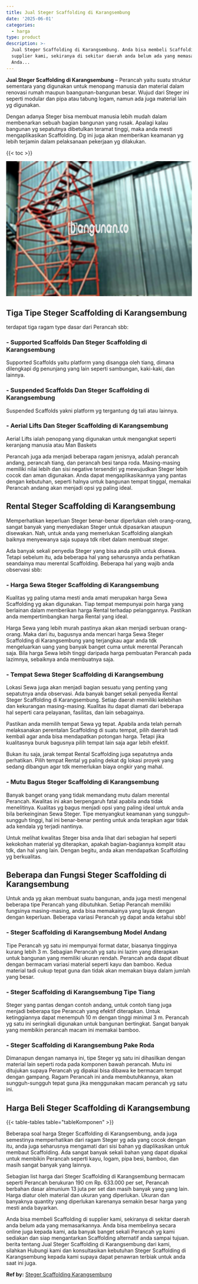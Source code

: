 ```yaml
---
title: Jual Steger Scaffolding di Karangsembung
date: '2025-06-01'
categories:
  - harga
type: product
description: >-
  Jual Steger Scaffolding di Karangsembung. Anda bisa membeli Scaffolding di
  supplier kami, sekiranya di sekitar daerah anda belum ada yang memasarkannya.
  Anda...
---
```


**Jual Steger Scaffolding di Karangsembung** – Perancah yaitu suatu struktur sementara yang digunakan untuk menopang manusia dan material dalam renovasi rumah maupun baangunan-bangunan besar. Wujud dari Steger ini seperti modular dan pipa atau tabung logam, namun ada juga material lain yg digunakan.

Dengan adanya Steger bisa membuat manusia lebih mudah dalam membenarkan sebuah bagian bangunan yang rusak. Apalagi kalau bangunan yg sepatutnya dibetulkan teramat tinggi, maka anda mesti mengaplikasikan Scaffolding. Dg ini juga akan memberikan keamanan yg lebih terjamin dalam pelaksanaan pekerjaan yg dilakukan.

{{< toc >}}

![Jual Steger Scaffolding di Karangsembung](/images/sewa-scaffolding-steger-18.png)

## Tiga Tipe Steger Scaffolding di Karangsembung

terdapat tiga ragam type dasar dari Perancah sbb:

### \- Supported Scaffolds Dan Steger Scaffolding di Karangsembung

Supported Scaffolds yaitu platform yang disangga oleh tiang, dimana dilengkapi dg penunjang yang lain seperti sambungan, kaki-kaki, dan lainnya.

### \- Suspended Scaffolds Dan Steger Scaffolding di Karangsembung

Suspended Scaffolds yakni platform yg tergantung dg tali atau lainnya.

### \- Aerial Lifts Dan Steger Scaffolding di Karangsembung

Aerial Lifts ialah penopang yang digunakan untuk mengangkat seperti keranjang manusia atau Man Baskets

Perancah juga ada menjadi beberapa ragam jenisnya, adalah perancah andang, perancah tiang, dan perancah besi tanpa roda. Masing-masing memiliki nilai lebih dan sisi negative tersendiri yg mewujudkan Steger lebih cocok dan aman digunakan. Anda dapat mengaplikasikannya yang pantas dengan kebutuhan, seperti halnya untuk bangunan tempat tinggal, memakai Perancah andang akan menjadi opsi yg paling ideal.

## Rental Steger Scaffolding di Karangsembung

Memperhatikan keperluan Steger benar-benar diperlukan oleh orang-orang, sangat banyak yang menyediakan Steger untuk dipasarkan ataupun disewakan. Nah, untuk anda yang memerlukan Scaffolding alangkah baiknya menyewanya saja supaya tdk ribet dalam membuat steger.

Ada banyak sekali penyedia Steger yang bisa anda pilih untuk disewa. Tetapi sebelum itu, ada beberapa hal yang seharusnya anda perhatikan seandainya mau merental Scaffolding. Beberapa hal yang wajib anda observasi sbb:

### \- Harga Sewa Steger Scaffolding di Karangsembung

Kualitas yg paling utama mesti anda amati merupakan harga Sewa Scaffolding yg akan digunakan. Tiap tempat mempunyai poin harga yang berlainan dalam memberikan harga Rental terhadap pelanggannya. Pastikan anda mempertimbangkan harga Rental yang ideal.

Harga Sewa yang lebih murah pastinya akan akan menjadi serbuan orang-orang. Maka dari itu, bagusnya anda mencari harga Sewa Steger Scaffolding di Karangsembung yang terjangkau agar anda tdk mengeluarkan uang yang banyak banget cuma untuk merental Perancah saja. Bila harga Sewa lebih tinggi daripada harga pembuatan Perancah pada lazimnya, sebaiknya anda membuatnya saja.

### \- Tempat Sewa Steger Scaffolding di Karangsembung

Lokasi Sewa juga akan menjadi bagian sesuatu yang penting yang sepatutnya anda observasi. Ada banyak banget sekali penyedia Rental Steger Scaffolding di Karangsembung. Setiap daerah memiliki kelebihan dan kekurangan masing-masing. Kualitas itu dapat diamati dari beberapa hal seperti cara pelayanan, fasilitas, dan lain sebagainya.

Pastikan anda memilih tempat Sewa yg tepat. Apabila anda telah pernah melaksanakan perentalan Scaffolding di suatu tempat, pilih daerah tadi kembali agar anda bisa mendapatkan potongan harga. Tetapi jika kualitasnya buruk bagusnya pilih tempat lain saja agar lebih efektif.

Bukan itu saja, jarak tempat Rental Scaffolding juga sepatutnya anda perhatikan. Pilih tempat Rental yg paling dekat dg lokasi proyek yang sedang dibangun agar tdk memerlukan biaya ongkir yang mahal.

### \- Mutu Bagus Steger Scaffolding di Karangsembung

Banyak banget orang yang tidak memandang mutu dalam merental Perancah. Kwalitas ini akan berpengaruh fatal apabila anda tidak menelitinya. Kualitas yg bagus menjadi opsi yang paling ideal untuk anda bila berkeinginan Sewa Steger. Tipe menyangkut keamanan yang sungguh-sungguh tinggi, hal ini benar-benar penting untuk anda terapkan agar tidak ada kendala yg terjadi nantinya.

Untuk melihat kwalitas Steger bisa anda lihat dari sebagian hal seperti kekokohan material yg diterapkan, apakah bagian-bagiannya komplit atau tdk, dan hal yang lain. Dengan begitu, anda akan mendapatkan Scaffolding yg berkualitas.

## Beberapa dan Fungsi Steger Scaffolding di Karangsembung

Untuk anda yg akan membuat suatu bangunan, anda juga mesti mengenal beberapa tipe Perancah yang dibutuhkan. Setiap Perancah memiliki fungsinya masing-masing, anda bisa memakainya yang layak dengan dengan keperluan. Beberapa variasi Perancah yg dapat anda ketahui sbb!

### \- Steger Scaffolding di Karangsembung Model Andang

Tipe Perancah yg satu ini mempunyai format datar, biasanya tingginya kurang lebih 3 m. Sebagian Perancah yg satu ini lazim yang diterapkan untuk bangunan yang memiliki ukuran rendah. Perancah anda dapat dibuat dengan bermacam variasi material seperti kayu dan bamboo. Kedua material tadi cukup tepat guna dan tidak akan memakan biaya dalam jumlah yang besar.

### \- Steger Scaffolding di Karangsembung Tipe Tiang

Steger yang pantas dengan contoh andang, untuk contoh tiang juga menjadi beberapa tipe Perancah yang efektif diterapkan. Untuk ketinggiannya dapat menempuh 10 m dengan tinggi minimal 3 m. Perancah yg satu ini seringkali digunakan untuk bangunan bertingkat. Sangat banyak yang membikin perancah macam ini memakai bamboo.

### \- Steger Scaffolding di Karangsembung Pake Roda

Dimanapun dengan namanya ini, tipe Steger yg satu ini dihasilkan dengan material lain seperti roda pada komponen bawah perancah. Mutu ini ditujukan supaya Perancah yg dipakai bisa dibawa ke bermacam tempat dengan gampang. Ragam Perancah ini anda membutuhkannya, akan sungguh-sungguh tepat guna jika menggunakan macam perancah yg satu ini.

## Harga Beli Steger Scaffolding di Karangsembung

{{< table-tables table="tableKomponen" >}}

Beberapa soal harga Steger Scaffolding di Karangsembung, anda juga semestinya memperhatikan dari ragam Steger yg ada yang cocok dengan itu, anda juga seharusnya mengamati dari sisi bahan yg diaplikasikan untuk membaut Scaffolding. Ada sangat banyak sekali bahan yang dapat dipakai untuk membikin Perancah seperti kayu, logam, pipa besi, bamboo, dan masih sangat banyak yang lainnya.

Sebagian list harga dari Steger Scaffolding di Karangsembung bermacam seperti Perancah berukuran 190 cm Rp. 633.000 per set, Perancah berbahan dasar almunium 13 juta per set dan masih banyak yang yang lain. Harga diatur oleh material dan ukuran yang diperlukan. Ukuran dan banyaknya quantity yang diperlukan karenanya semakin besar harga yang mesti anda bayarkan.

Anda bisa membeli Scaffolding di supplier kami, sekiranya di sekitar daerah anda belum ada yang memasarkannya. Anda bisa membelinya secara online juga kepada kami, ada banyak banget sekali Perancah yg kami sediakan dan siap mengantarkan Scaffolding alternatif anda sampai tujuan. berita tentang Jual Steger Scaffolding di Karangsembung dari kami, silahkan Hubungi kami dan konsultasikan kebutuhan Steger Scaffolding di Karangsembung kepada kami supaya dapat penawran terbiak untuk anda saat ini juga.

**Ref by:** [Steger Scaffolding Karangsembung](https://id.wikipedia.org/wiki/Steger)
